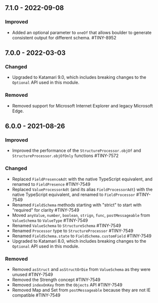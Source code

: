 ## 7.1.0 - 2022-09-08

### Improved
- Added an optional parameter to `oneOf` that allows boulder to generate consistent output for different schema. #TINY-8952

## 7.0.0 - 2022-03-03

### Changed
- Upgraded to Katamari 9.0, which includes breaking changes to the `Optional` API used in this module.

### Removed
- Removed support for Microsoft Internet Explorer and legacy Microsoft Edge.

## 6.0.0 - 2021-08-26

### Improved
- Improved the performance of the `StructureProcessor.objOf` and `StructureProcessor.objOfOnly` functions #TINY-7572

### Changed
- Replaced `FieldPresenceAdt` with the native TypeScript equivalent, and renamed to `FieldPresence`  #TINY-7549
- Replaced `ValueProcessorAdt` (and its alias `FieldProcessorAdt`) with the native TypeScript equivalent, and renamed to `FieldProcessor` #TINY-7549
- Renamed `FieldSchema` methods starting with "strict" to start with "required" for clarity #TINY-7549
- Moved `anyValue`, `number`, `boolean`, `strign`, `func`, `postMessageable` from `ValueSchema` to `ValueType` #TINY-7549
- Renamed `ValueSchema` to `StructureSchema` #TINY-7549
- Renamed `Processor` type to `StructureProcessor` #TINY-7549
- Renamed `FieldSchema.state` to `FieldSchema.customField` #TINY-7549
- Upgraded to Katamari 8.0, which includes breaking changes to the `Optional` API used in this module.

### Removed
- Removed `asStruct` and `asStructOrDie` from `ValueSchema` as they were unused #TINY-7549
- Removed the Strength concept #TINY-7549
- Removed `indexOnKey` from the `Objects` API #TINY-7549
- Removed Map and Set from `postMessageable` because they are not IE compatible #TINY-7549

